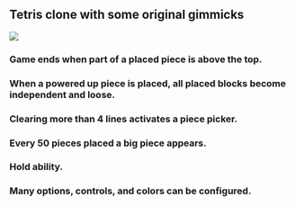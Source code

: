 ## Tetris clone with some original gimmicks
![](https://i.imgur.com/Y58DfBP.jpg)

### Game ends when part of a placed piece is above the top.
### When a powered up piece is placed, all placed blocks become independent and loose.
### Clearing more than 4 lines activates a piece picker.
### Every 50 pieces placed a big piece appears.
### Hold ability.
### Many options, controls, and colors can be configured.